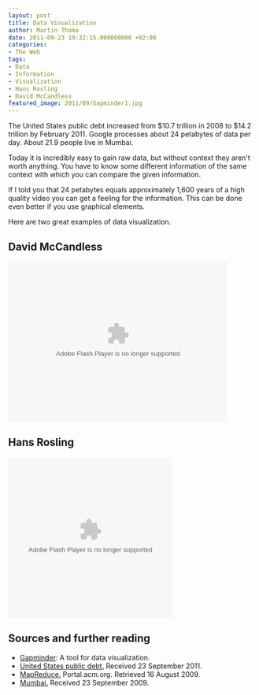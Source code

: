 ```yaml
---
layout: post
title: Data Visualization
author: Martin Thoma
date: 2011-09-23 19:32:15.000000000 +02:00
categories:
- The Web
tags:
- Data
- Information
- Visualization
- Hans Rosling
- David McCandless
featured_image: 2011/09/Gapminder1.jpg
---
```

The United States public debt increased from \$10.7 trillion in 2008 to \$14.2 trillion by February 2011. Google processes about 24 petabytes of data per day. About 21.9 people live in Mumbai.

Today it is incredibly easy to gain raw data, but without context they aren't worth anything. You have to know some different information of the same context with which you can compare the given information.

If I told you that 24 petabytes equals approximately 1,600 years of a high quality video you can get a feeling for the information. This can be done even better if you use graphical elements. 

Here are two great examples of data visualization.

<h2>David McCandless</h2>
<object width="446" height="326"><param name="movie" value="http://video.ted.com/assets/player/swf/EmbedPlayer.swf">
</param>
<param name="allowFullScreen" value="true" />
<param name="allowScriptAccess" value="always"/>
<param name="wmode" value="transparent">
</param>
<param name="bgColor" value="#ffffff">
</param>
<param name="flashvars" value="vu=http://video.ted.com/talks/dynamic/DavidMcCandless_2010G-medium.flv&su=http://images.ted.com/images/ted/tedindex/embed-posters/DavidMcCandless-2010G.embed_thumbnail.jpg&vw=432&vh=240&ap=0&ti=937&lang=&introDuration=15330&adDuration=4000&postAdDuration=830&adKeys=talk=david_mccandless_the_beauty_of_data_visualization;year=2010;theme=presentation_innovation;theme=design_like_you_give_a_damn;theme=the_creative_spark;theme=a_taste_of_tedglobal_2010;event=TEDGlobal+2010;tag=Design;tag=complexity;tag=computers;tag=data;tag=visualizations;&preAdTag=tconf.ted/embed;tile=1;sz=512x288;" />
<embed src="http://video.ted.com/assets/player/swf/EmbedPlayer.swf" pluginspace="http://www.macromedia.com/go/getflashplayer" type="application/x-shockwave-flash" wmode="transparent" bgColor="#ffffff" width="446" height="326" allowFullScreen="true" allowScriptAccess="always" flashvars="vu=http://video.ted.com/talks/dynamic/DavidMcCandless_2010G-medium.flv&su=http://images.ted.com/images/ted/tedindex/embed-posters/DavidMcCandless-2010G.embed_thumbnail.jpg&vw=432&vh=240&ap=0&ti=937&lang=&introDuration=15330&adDuration=4000&postAdDuration=830&adKeys=talk=david_mccandless_the_beauty_of_data_visualization;year=2010;theme=presentation_innovation;theme=design_like_you_give_a_damn;theme=the_creative_spark;theme=a_taste_of_tedglobal_2010;event=TEDGlobal+2010;tag=Design;tag=complexity;tag=computers;tag=data;tag=visualizations;"></embed></object>

<h2>Hans Rosling</h2>
<object width="334" height="326"><param name="movie" value="http://video.ted.com/assets/player/swf/EmbedPlayer.swf">
</param>
<param name="allowFullScreen" value="true" />
<param name="allowScriptAccess" value="always"/>
<param name="wmode" value="transparent">
</param>
<param name="bgColor" value="#ffffff">
</param>
<param name="flashvars" value="vu=http://video.ted.com/talks/dynamic/HansRosling_2006-medium.flv&su=http://images.ted.com/images/ted/tedindex/embed-posters/HansRosling-2006.embed_thumbnail.jpg&vw=320&vh=240&ap=0&ti=92&lang=&introDuration=15330&adDuration=4000&postAdDuration=830&adKeys=talk=hans_rosling_shows_the_best_stats_you_ve_ever_seen;year=2006;theme=technology_history_and_destiny;theme=unconventional_explanations;theme=women_reshaping_the_world;theme=rethinking_poverty;theme=numbers_at_play;theme=presentation_innovation;event=TED2006;tag=Global+Issues;tag=Google;tag=africa;tag=asia;tag=demo;tag=development;tag=economics;tag=health;tag=statistics;tag=visualizations;&preAdTag=tconf.ted/embed;tile=1;sz=512x288;" />
<embed src="http://video.ted.com/assets/player/swf/EmbedPlayer.swf" pluginspace="http://www.macromedia.com/go/getflashplayer" type="application/x-shockwave-flash" wmode="transparent" bgColor="#ffffff" width="334" height="326" allowFullScreen="true" allowScriptAccess="always" flashvars="vu=http://video.ted.com/talks/dynamic/HansRosling_2006-medium.flv&su=http://images.ted.com/images/ted/tedindex/embed-posters/HansRosling-2006.embed_thumbnail.jpg&vw=320&vh=240&ap=0&ti=92&lang=&introDuration=15330&adDuration=4000&postAdDuration=830&adKeys=talk=hans_rosling_shows_the_best_stats_you_ve_ever_seen;year=2006;theme=technology_history_and_destiny;theme=unconventional_explanations;theme=women_reshaping_the_world;theme=rethinking_poverty;theme=numbers_at_play;theme=presentation_innovation;event=TED2006;tag=Global+Issues;tag=Google;tag=africa;tag=asia;tag=demo;tag=development;tag=economics;tag=health;tag=statistics;tag=visualizations;"></embed></object>

<h2>Sources and further reading</h2>
<ul>
  <li><a href="http://www.gapminder.org/">Gapminder</a>: A tool for data visualization.</li>
  <li><a href="http://en.wikipedia.org/wiki/United_States_public_debt">United States public debt.</a> Received 23 September 2011.</li>
  <li><a href="http://dl.acm.org/citation.cfm?doid=1327452.1327492" title="MapReduce">MapReduce.</a>  Portal.acm.org. Retrieved 16 August 2009.</li>
  <li><a href="http://en.wikipedia.org/wiki/Mumbai" title="Mumbai">Mumbai.</a> Received 23 September 2009.</li>
</ul>
